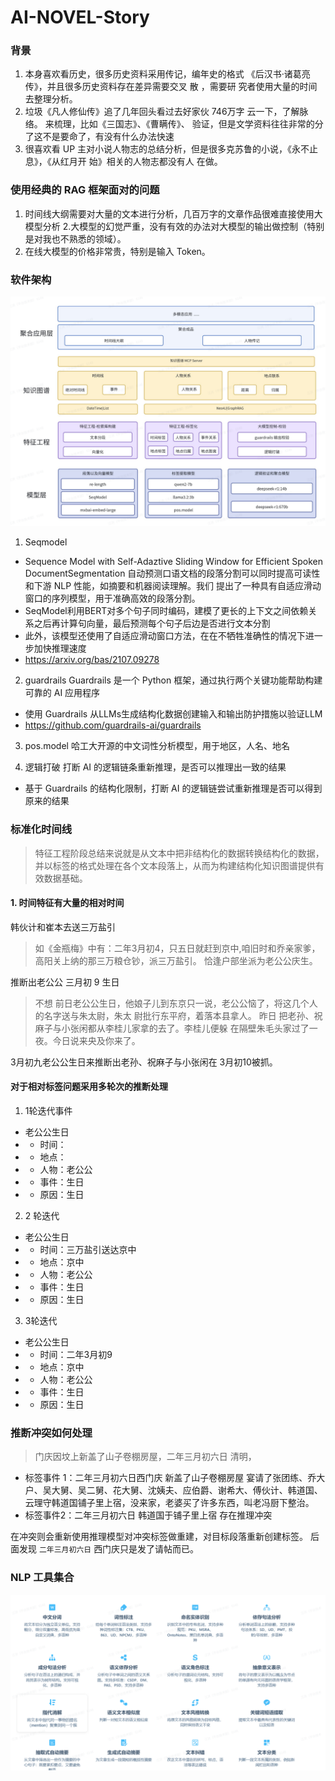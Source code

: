 # AI-NOVEL-Story

### 背景
1. 本身喜欢看历史，很多历史资料采用传记，编年史的格式
《后汉书·诸葛亮传》，并且很多历史资料存在差异需要交叉
散
，需要研
究者使用大量的时间去整理分析。
2. 垃圾《凡人修仙传》追了几年回头看过去好家伙 746万字
云一下，了解脉络。
来梳理，比如《三国志》、《曹瞒传》、
验证，但是文学资料往往非常的分
了这不是要命了，有没有什么办法快速
3. 很喜欢看 UP 主对小说人物志的总结分析，但是很多克苏鲁的小说，《永不止息》，《从红月开
始》相关的人物志都没有人
在做。
### 使用经典的 RAG 框架面对的问题
1. 时间线大纲需要对大量的文本进行分析，几百万字的文章作品很难直接使用大模型分析
2.大模型的幻觉严重，没有有效的办法对大模型的输出做控制（特别是对我也不熟悉的领域）。
3. 在线大模型的价格非常贵，特别是输入 Token。

### 软件架构
![软件架构图](.images/架构图.png)
1. Seqmodel
- Sequence Model with Self-Adaztive Sliding Window for Efficient Spoken DocumentSegmentation
自动预测口语文档的段落分割可以同时提高可读性和下游 NLP 性能，如摘要和机器阅读理解。我们
提出了一种具有自适应滑动窗口的序列模型，用于准确高效的段落分割。
- SeqModel利用BERT对多个句子同时编码，建模了更长的上下文之间依赖关系之后再计算句向量，最后预测每个句子后边是否进行文本分割
- 此外，该模型还使用了自适应滑动窗口方法，在在不牺牲准确性的情况下进一步加快推理速度
- https://arxiv.org/bas/2107.09278

2. guardrails
Guardrails 是一个 Python 框架，通过执行两个关键功能帮助构建可靠的 AI 应用程序
- 使用 Guardrails 从LLMs生成结构化数据创建输入和输出防护措施以验证LLM 
- https://github.com/guardrails-ai/guardrails

3. pos.model
哈工大开源的中文词性分析模型，用于地区，人名、地名

4. 逻辑打破
打断 AI 的逻辑链条重新推理，是否可以推理出一致的结果
- 基于 Guardrails 的结构化限制，打断 AI 的逻辑链尝试重新推理是否可以得到原来的结果

### 标准化时间线
> 特征工程阶段总结来说就是从文本中把非结构化的数据转换结构化的数据，并以标签的格式处理在各个文本段落上，从而为构建结构化知识图谱提供有效数据基础。

#### 1. 时间特征有大量的相对时间
韩伙计和崔本去送三万盐引
>如《金瓶梅》中有：二年3月初4，只五日就赶到京中,咱旧时和乔亲家爹，高阳关上纳的那三万粮仓钞，派三万盐引。
恰逢户部坐派为老公公庆生。

推断出老公公 三月初 9 生日
>不想 前日老公公生日，他娘子儿到东京只一说，老公公恼了，将这几个人的名字送与朱太尉，朱太
尉批行东平府，着落本县拿人。 昨日 把老孙、祝麻子与小张闲都从李桂儿家拿的去了。李桂儿便躲
在隔壁朱毛头家过了一夜。今日说来央及你来了。

3月初九老公公生日来推断出老孙、祝麻子与小张闲在 3月初10被抓。

#### 对于相对标签问题采用多轮次的推断处理
1. 1轮迭代事件
- 老公公生日
- - 时间：
- - 地点：
- - 人物：老公公
- - 事件：生日
- - 原因：生日
2. 2 轮迭代
- 老公公生日
- - 时间：三万盐引送达京中
- - 地点：京中
- - 人物：老公公
- - 事件：生日
- - 原因：生日
3. 3轮迭代
- 老公公生日
- - 时间：二年3月初9
- - 地点：京中
- - 人物：老公公
- - 事件：生日
- - 原因：生日

### 推断冲突如何处理
>门庆因坟上新盖了山子卷棚房屋，二年三月初六日 清明，
- 标签事件 1：二年三月初六日西门庆 新盖了山子卷棚房屋 宴请了张团练、乔大户、吴大舅、吴二舅、花大舅、沈姨夫、应伯爵、谢希大、傅伙计、韩道国、云理守韩道国铺子里上宿，没来家，老婆买了许多东西，叫老冯厨下整治。
- 标签事件2：二年三月初六日 韩道国于铺子里上宿
存在推理冲突

在冲突则会重新使用推理模型对冲突标签做重建，对目标段落重新创建标签。
后面发现 `二年三月初六日` 西门庆只是发了请帖而已。

### NLP 工具集合
![nlp](.images/nlp.png)